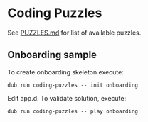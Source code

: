 # Coding Puzzles

See [PUZZLES.md](PUZZLES.md) for list of available puzzles.

## Onboarding sample

To create onboarding skeleton execute:

`dub run coding-puzzles -- init onboarding`

Edit app.d. To validate solution, execute:

`dub run coding-puzzles -- play onboarding`

